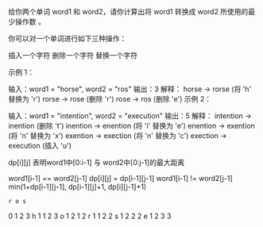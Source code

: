 给你两个单词 word1 和 word2，请你计算出将 word1 转换成 word2 所使用的最少操作数 。

你可以对一个单词进行如下三种操作：

插入一个字符
删除一个字符
替换一个字符
 

示例 1：

输入：word1 = "horse", word2 = "ros"
输出：3
解释：
horse -> rorse (将 'h' 替换为 'r')
rorse -> rose (删除 'r')
rose -> ros (删除 'e')
示例 2：

输入：word1 = "intention", word2 = "execution"
输出：5
解释：
intention -> inention (删除 't')
inention -> enention (将 'i' 替换为 'e')
enention -> exention (将 'n' 替换为 'x')
exention -> exection (将 'n' 替换为 'c')
exection -> execution (插入 'u')


dp[i][j] 表明word1中[0:i-1] 与 word2中[0:j-1]的最大距离

word1[i-1] == word2[j-1]  dp[i][j] = dp[i-1][j-1]
word1[i-1] != word2[j-1]  min(1+dp[i-1][j-1], dp[i-1][j]+1, dp[i][j-1]+1)
 
    r o s
  0 1 2 3
h 1 1 2 3
o 1 2 1 2
r 1 1 2 2
s 1 2 2 2
e 1 2 3 3